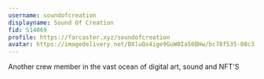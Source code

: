 ```yaml
---
username: soundofcreation
displayname: Sound Of Creation
fid: 514069
profile: https://farcaster.xyz/soundofcreation
avatar: https://imagedelivery.net/BXluQx4ige9GuW0Ia56BHw/bc78f535-08c3-41da-6bc8-39e755571c00/original
---
```


Another crew member in the vast ocean of digital art, sound and NFT'S
